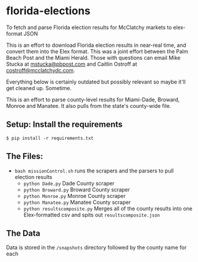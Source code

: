 # florida-elections
To fetch and parse Florida election results for McClatchy markets to elex-format JSON

This is an effort to download Florida election results in near-real time, and convert them into the Elex format. This was a joint effort between the Palm Beach Post and the Miami Herald. Those with questions can email Mike Stucka at mstucka@pbpost.com  and Caitlin Ostroff at costroff@mcclatchydc.com.

Everything below is certainly outdated but possibly relevant so maybe it'll get cleaned up. Sometime.

This is an effort to parse county-level results for Miami-Dade, Broward, Monroe and Manatee. It also pulls from the state's county-wide file.

## Setup: Install the requirements
`$ pip install -r requirements.txt `

## The Files:
* `bash missionControl.sh` runs the scrapers and the parsers to pull election results
  * `python Dade.py` Dade County scraper
  * `python Broward.py` Broward County scraper
  * `python Monroe.py` Monroe County scraper
  * `python Manatee.py` Manatee County scraper
  * `python resultscomposite.py` Merges all of the county results into one Elex-formatted csv and spits out `resultscomposite.json`

## The Data
Data is stored in the `/snapshots` directory followed by the county name for each
